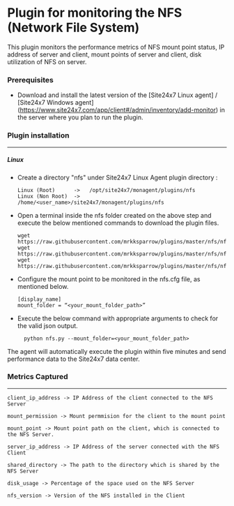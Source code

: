 Plugin for monitoring the NFS (Network File System)
==============================================

This plugin monitors the performance metrics of NFS mount point status, IP address of server and client, mount points of server and client, disk utilization of NFS on server.

### Prerequisites

- Download and install the latest version of the [Site24x7 Linux agent] / [Site24x7 Windows agent] (https://www.site24x7.com/app/client#/admin/inventory/add-monitor) in the server where you plan to run the plugin. 


### Plugin installation
---
##### Linux 

- Create a directory "nfs" under Site24x7 Linux Agent plugin directory : 

      Linux (Root)      ->   /opt/site24x7/monagent/plugins/nfs
      Linux (Non Root)  ->   /home/<user_name>/site24x7/monagent/plugins/nfs

- Open a terminal inside the nfs folder created on the above step and execute the below mentioned commands to download the plugin files.

	  wget https://raw.githubusercontent.com/mrkksparrow/plugins/master/nfs/nfs.py
	  wget https://raw.githubusercontent.com/mrkksparrow/plugins/master/nfs/nfs.cfg
	  wget https://raw.githubusercontent.com/mrkksparrow/plugins/master/nfs/nfs_check.sh
	
- Configure the mount point to be monitored in the nfs.cfg file, as mentioned below.

	  [display_name]
	  mount_folder = “<your_mount_folder_path>”

- Execute the below command with appropriate arguments to check for the valid json output.  

		python nfs.py --mount_folder=<your_mount_folder_path>


The agent will automatically execute the plugin within five minutes and send performance data to the Site24x7 data center.


### Metrics Captured
---
	client_ip_address -> IP Address of the client connected to the NFS Server

	mount_permission -> Mount permmision for the client to the mount point 

	mount_point -> Mount point path on the client, which is connected to the NFS Server.

	server_ip_address -> IP Address of the server connected with the NFS Client

	shared_directory -> The path to the directory which is shared by the NFS Server

	disk_usage -> Percentage of the space used on the NFS Server

	nfs_version -> Version of the NFS installed in the Client
